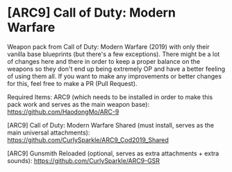 # [ARC9] Call of Duty: Modern Warfare
Weapon pack from Call of Duty: Modern Warfare (2019) with only their vanilla base blueprints (but there's a few exceptions). There might be a lot of changes here and there in order to keep a proper balance on the weapons so they don't end up being extremely OP and have a better feeling of using them all.
If you want to make any improvements or better changes for this, feel free to make a PR (Pull Request).

Required Items:
ARC9 (which needs to be installed in order to make this pack work and serves as the main weapon base):
https://github.com/HaodongMo/ARC-9

[ARC9] Call of Duty: Modern Warfare Shared (must install, serves as the main universal attachments):
https://github.com/CurlySparkle/ARC9_Cod2019_Shared 

[ARC9] Gunsmith Reloaded (optional, serves as extra attachments + extra sounds):
https://github.com/CurlySparkle/ARC9-GSR
